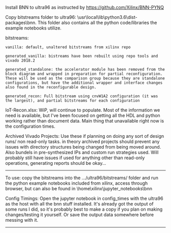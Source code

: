 Install BNN to ultra96 as instructed by  https://github.com/Xilinx/BNN-PYNQ

Copy bitstreams folder to ultra96:  \usr\local\lib\python3.6\dist-packages\bnn. This folder also contains all the python code/libraries the example notebooks utilize.

bitstreams:

	vanilla: default, unaltered bitstreams from xilinx repo
	
	generated_vanilla: bistreams have been rebuilt using repo tools and vivado 2018.2
	
	generated_standalone: the accelerator module has been removed from the block diagram and wrapped in preparation for partial reconfiguration. These will be used as the comparison group because they are standalone configurations, but have the additional wrapper and interface changes also found in the reconfigurable design.
	
	generated_recon: Full bitstream using cnvW1A2 configuration (it was the largest), and partial bitstreams for each configuration

IoT-Recon.xlsx: WiP, will continue to populate. Most of the information we need is available, but I've been focused on getting all the HDL and python working rather than document data. Main thing that unavailable right now is the configuration times.

Archived Vivado Projects: Use these if planning on doing any sort of design runs/ non read-only tasks. in theory archived projects should prevent any issues with directory structures being changed from being moved around. Also bundels in pre-synthesized IPs and custom run strategies used. Will probably  still have issues if used for anything other than read-only operations, generating reports should be okay...

----------------

To use: copy the bitstreams into the .../ultra96/bitstreams/ folder and run the python example notebooks included from xilinx, access through browser, but can also be found in \home\xilinx\jupyter_notebooks\bnn

Config Timings: Open the jupyter notebook in config_times with the ultra96 as the host with all the bnn stuff installed. It's already got the output of some runs I did, so it's probably best to make a copy if you plan on making changes/testing it yourself. Or save the output data somewhere before messing with it. 

----------------

